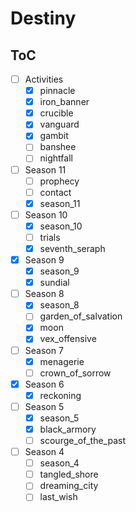 # Destiny

## ToC

- [ ] Activities
    - [x] pinnacle
    - [x] iron_banner
    - [x] crucible
    - [x] vanguard
    - [x] gambit
    - [ ] banshee
    - [ ] nightfall
- [ ] Season 11
    - [ ] prophecy
    - [ ] contact
    - [x] season_11
- [ ] Season 10
    - [x] season_10
    - [ ] trials
    - [x] seventh_seraph
- [x] Season 9
    - [x] season_9
    - [x] sundial
- [ ] Season 8
    - [x] season_8
    - [ ] garden_of_salvation 
    - [x] moon
    - [x] vex_offensive
- [ ] Season 7
    - [x] menagerie
    - [ ] crown_of_sorrow
- [x] Season 6
    - [x] reckoning
- [ ] Season 5
    - [x] season_5
    - [x] black_armory
    - [ ] scourge_of_the_past
- [ ] Season 4
    - [ ] season_4
    - [ ] tangled_shore
    - [ ] dreaming_city
    - [ ] last_wish
